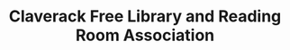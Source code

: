 ---
layout: repo
title: "Claverack Free Library and Reading Room Association"
id: 19337
permalink: repos/19337/
---